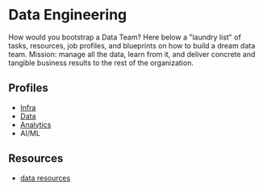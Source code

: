 # Data Engineering

How would you bootstrap a Data Team? Here below a "laundry list" of tasks, resources, job profiles, and blueprints on how to build a dream data team. Mission: manage all the data, learn from it, and deliver concrete and tangible business results to the rest of the organization.

## Profiles
 - [Infra](profiles/infra.md)
 - [Data](profiles/data.md)
 - [Analytics](profiles/analytics.md)
 - AI/ML

## Resources
 - [data resources](resources.md)
